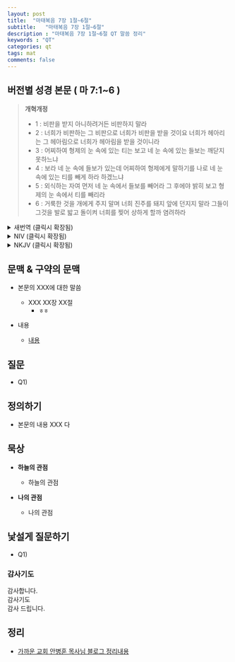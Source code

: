 ```yaml
---
layout: post
title:  "마태복음 7장 1절~6절"
subtitle:   "마태복음 7장 1절~6절"
description : "마태복음 7장 1절~6절 QT 말씀 정리"
keywords : "QT"
categories: qt
tags: mat
comments: false
---
```


## 버전별 성경 본문 ( 마 7:1~6 )

> **개혁개정**
>* 1 : 비판을 받지 아니하려거든 비판하지 말라
>* 2 : 너희가 비판하는 그 비판으로 너희가 비판을 받을 것이요 너희가 헤아리는 그 헤아림으로 너희가 헤아림을 받을 것이니라
>* 3 : 어찌하여 형제의 눈 속에 있는 티는 보고 네 눈 속에 있는 들보는 깨닫지 못하느냐
>* 4 : 보라 네 눈 속에 들보가 있는데 어찌하여 형제에게 말하기를 나로 네 눈 속에 있는 티를 빼게 하라 하겠느냐
>* 5 : 외식하는 자여 먼저 네 눈 속에서 들보를 빼어라 그 후에야 밝히 보고 형제의 눈 속에서 티를 빼리라
>* 6 : 거룩한 것을 개에게 주지 말며 너희 진주를 돼지 앞에 던지지 말라 그들이 그것을 발로 밟고 돌이켜 너희를 찢어 상하게 할까 염려하라

<details>
<summary> 새번역 (클릭시 확장됨)</summary>
<div markdown="1">

>* 1 : "너희가 심판을 받지 않으려거든, 남을 심판하지 말아라.
>* 2 : 너희가 남을 심판하는 그 심판으로 하나님께서 너희를 심판하실 것이요, 너희가 되질하여 주는 그 되로 너희에게 되어서 주실 것이다.
>* 3 : 어찌하여 너는 남의 눈 속에 있는 티는 보면서, 네 눈 속에 있는 들보는 깨닫지 못하느냐?
>* 4 : 네 눈 속에는 들보가 있는데, 어떻게 남에게 말하기를 '네 눈에서 티를 빼내 줄테니 가만히 있거라' 할 수 있겠느냐?
>* 5 : 위선자야, 먼저 네 눈에서 들보를 빼내어라. 그래야 네 눈이 잘 보여서, 남의 눈 속에 있는 티를 빼 줄 수 있을 것이다."
>* 6 : "거룩한 것을 개에게 주지 말고, 너희의 진주를 돼지 앞에 던지지 말아라. 그들이 발로 그것을 짓밟고, 되돌아서서, 너희를 물어뜯을지도 모른다."
</div>
</details>

<details>
<summary> NIV (클릭시 확장됨)</summary>
<div markdown="1">

>* 1 : “Do not judge, or you too will be judged.
>* 2 : For in the same way you judge others, you will be judged, and with the measure you use, it will be measured to you.
>* 3 : “Why do you look at the speck of sawdust in your brother’s eye and pay no attention to the plank in your own eye?
>* 4 : How can you say to your brother, ‘Let me take the speck out of your eye,’ when all the time there is a plank in your own eye?
>* 5 : You hypocrite, first take the plank out of your own eye, and then you will see clearly to remove the speck from your brother’s eye.
>* 6 : “Do not give dogs what is sacred; do not throw your pearls to pigs. If you do, they may trample them under their feet, and turn and tear you to pieces.
</div>
</details>

<details>
<summary> NKJV (클릭시 확장됨)</summary>
<div markdown="1">

>* 1 : “Judge not, that you be not judged.
>* 2 : For with what judgment you judge, you will be judged; and with the measure you use, it will be measured back to you.
>* 3 : And why do you look at the speck in your brother’s eye, but do not consider the plank in your own eye?
>* 4 : Or how can you say to your brother, ‘Let me remove the speck from your eye’; and look, a plank is in your own eye?
>* 5 : Hypocrite! First remove the plank from your own eye, and then you will see clearly to remove the speck from your brother’s eye.
>* 6 : “Do not give what is holy to the dogs; nor cast your pearls before swine, lest they trample them under their feet, and turn and tear you in pieces.
</div>
</details>

## 문맥 & 구약의 문맥 

* 본문의 XXX에 대한 말씀
    - XXX XX장 XX절
        * `ㅎㅎ` 

* 내용 
    - [내용](링크) 

## 질문

* Q1) 

## 정의하기

* 본문의 내용 XXX 다

## 묵상

* **하늘의 관점**  
    - 하늘의 관점
  
* **나의 관점**
    - 나의 관점

## 낯설게 질문하기

* Q1) 

### 감사기도

감사합니다.  
감사기도  
감사 드립니다.  

## 정리
* [가까운 교회 안병훈 목사님 블로그 정리내용](https://blog.naver.com/tolerance2018)


